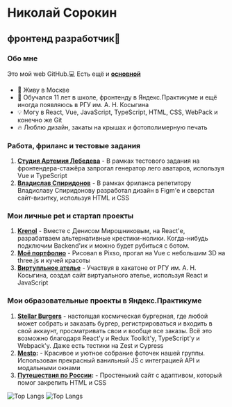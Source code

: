 # Николай Сорокин
## фронтенд разработчик👋

### Обо мне

Это мой web GitHub.💻 Есть ещё и **[основной](https://github.com/Niksorok)**

- 📍 Живу в Москве
- 🔋 Обучался 11 лет в школе, фронтенду в Яндекс.Практикуме и ещё иногда появляюсь в РГУ им. А. Н. Косыгина
- 💡 Могу в React, Vue, JavaScript, TypeScript, HTML, CSS, WebPack и конечно же Git
- 🔥 Люблю дизайн, закаты на крышах и фотополимерную печать


### Работа, фриланс и тестовые задания


1. **[Студия Артемия Лебедева](https://beautiful-lego.ru/)** - В рамках тестового задания на фронтендера-стажёра запрогал генератор лего аватаров, используя Vue и TypeScript
2. **[Владислав Спиридонов](https://vladislav-spiridonov.ru/)** - В рамках фриланса репетитору Владиславу Спиридонову разработал дизайн в Figm'e и сверстал сайт-визитку, используя HTML и CSS


### Мои личные pet и стартап проекты

1. **[Krenol](https://krenol.ru/)** - Вместе с Денисом Мирошниковым, на React'е, разрабатваем альтернативные крестики-нолики. Когда-нибудь подключим Backend'ик и можно будет рубиться с ботом.
2. **[Моё портфолио](https://niksor-portfo.ru/)** - Рисовал в Pixso, прогал на Vue с небольшим 3D на three.js и кучей красоты
3. **[Виртупльное ателье](https://soalla.ru/)** - Участвуя в хакатоне от РГУ им. А. Н. Косыгина, создал сайт виртуального ателье, используя React и JavaScript


### Мои образовательные проекты в Яндекс.Практикуме

1. **[Stellar Burgers](https://niksorfront.github.io/react-stellar-burger/)** - настоящая космическая бургерная, где любой может собрать и заказать бургер, регистрироваться и входить в свой аккаунт, просматривать свои и вообще все заказы. Всё это возможно благодаря React'у и Redux Toolkit'у, TypeScript'у и Webpack'у. Даже есть тестики на Zest и Cypress
2. **[Mesto](https://niksorfront.github.io/mesto-project-bootcamp/):** - Красивое и уютное собрание фоточек нашей группы. Использован прекрасный ванильный JS с интеграцией API и модальными окнами
3. **[Путешествия по России](https://niksorfront.github.io/russian-travel-bootcamp/):** - Простенький сайт с адаптивом, который помог закрепить HTML и CSS


![Top Langs](https://github-readme-stats.vercel.app/api/top-langs/?username=NiksorFront&layout=compact) ![Top Langs](https://github-readme-stats.vercel.app/api/top-langs/?username=Niksorok&layout=compact)

